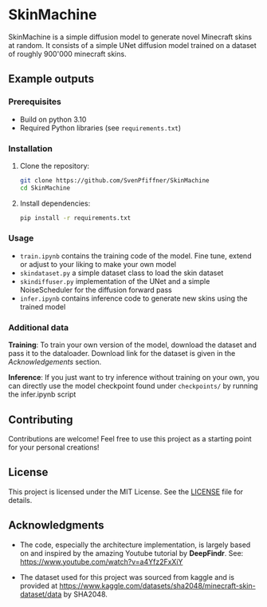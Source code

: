 # SkinMachine

SkinMachine is a simple diffusion model to generate novel Minecraft skins at random. It consists of a simple UNet diffusion model trained on a dataset of roughly 900'000 minecraft skins.

## Example outputs


### Prerequisites

- Build on python 3.10
- Required Python libraries (see `requirements.txt`)

### Installation

1. Clone the repository:
    ```bash
    git clone https://github.com/SvenPfiffner/SkinMachine
    cd SkinMachine
    ```

2. Install dependencies:
    ```bash
    pip install -r requirements.txt
    ```

### Usage

- ```train.ipynb``` contains the training code of the model. Fine tune, extend or adjust to your liking to make your own model
- ```skindataset.py``` a simple dataset class to load the skin dataset
- ```skindiffuser.py``` implementation of the UNet and a simple NoiseScheduler for the diffusion forward pass
- ```infer.ipynb``` contains inference code to generate new skins using the trained model

### Additional data

**Training**: To train your own version of the model, download the dataset and pass it to the dataloader. Download link for the dataset is given in the *Acknowledgements* section.

**Inference**: If you just want to try inference without training on your own, you can directly use the model checkpoint found under ```checkpoints/``` by running the infer.ipynb script

## Contributing

Contributions are welcome! Feel free to use this project as a starting point for your personal creations!

## License

This project is licensed under the MIT License. See the [LICENSE](LICENSE) file for details.

## Acknowledgments

- The code, especially the architecture implementation, is largely based on and inspired by the amazing Youtube tutorial by **DeepFindr**. See: https://www.youtube.com/watch?v=a4Yfz2FxXiY

- The dataset used for this project was sourced from kaggle and is provided at https://www.kaggle.com/datasets/sha2048/minecraft-skin-dataset/data by SHA2048.